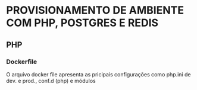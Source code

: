 # PROVISIONAMENTO DE AMBIENTE COM PHP, POSTGRES E REDIS

## PHP

### Dockerfile

O arquivo docker file apresenta as pricipais configurações como php.ini de dev. e prod., conf.d (php) e módulos